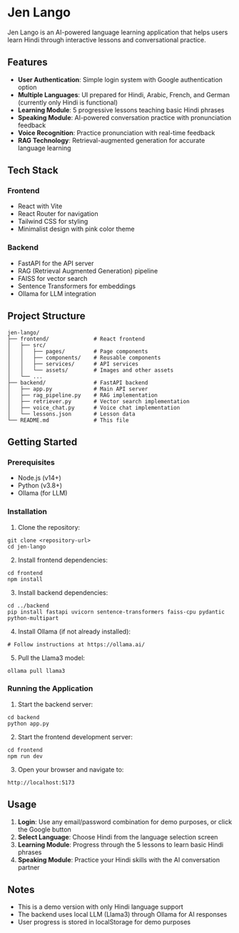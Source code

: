 # Jen Lango

Jen Lango is an AI-powered language learning application that helps users learn Hindi through interactive lessons and conversational practice.

## Features

- **User Authentication**: Simple login system with Google authentication option
- **Multiple Languages**: UI prepared for Hindi, Arabic, French, and German (currently only Hindi is functional)
- **Learning Module**: 5 progressive lessons teaching basic Hindi phrases
- **Speaking Module**: AI-powered conversation practice with pronunciation feedback
- **Voice Recognition**: Practice pronunciation with real-time feedback
- **RAG Technology**: Retrieval-augmented generation for accurate language learning

## Tech Stack

### Frontend
- React with Vite
- React Router for navigation
- Tailwind CSS for styling
- Minimalist design with pink color theme

### Backend
- FastAPI for the API server
- RAG (Retrieval Augmented Generation) pipeline
- FAISS for vector search
- Sentence Transformers for embeddings
- Ollama for LLM integration

## Project Structure

```
jen-lango/
├── frontend/              # React frontend
│   ├── src/
│   │   ├── pages/         # Page components
│   │   ├── components/    # Reusable components
│   │   ├── services/      # API services
│   │   └── assets/        # Images and other assets
│   └── ...
├── backend/               # FastAPI backend
│   ├── app.py             # Main API server
│   ├── rag_pipeline.py    # RAG implementation
│   ├── retriever.py       # Vector search implementation
│   ├── voice_chat.py      # Voice chat implementation
│   └── lessons.json       # Lesson data
└── README.md              # This file
```

## Getting Started

### Prerequisites

- Node.js (v14+)
- Python (v3.8+)
- Ollama (for LLM)

### Installation

1. Clone the repository:
```
git clone <repository-url>
cd jen-lango
```

2. Install frontend dependencies:
```
cd frontend
npm install
```

3. Install backend dependencies:
```
cd ../backend
pip install fastapi uvicorn sentence-transformers faiss-cpu pydantic python-multipart
```

4. Install Ollama (if not already installed):
```
# Follow instructions at https://ollama.ai/
```

5. Pull the Llama3 model:
```
ollama pull llama3
```

### Running the Application

1. Start the backend server:
```
cd backend
python app.py
```

2. Start the frontend development server:
```
cd frontend
npm run dev
```

3. Open your browser and navigate to:
```
http://localhost:5173
```

## Usage

1. **Login**: Use any email/password combination for demo purposes, or click the Google button
2. **Select Language**: Choose Hindi from the language selection screen
3. **Learning Module**: Progress through the 5 lessons to learn basic Hindi phrases
4. **Speaking Module**: Practice your Hindi skills with the AI conversation partner

## Notes

- This is a demo version with only Hindi language support
- The backend uses local LLM (Llama3) through Ollama for AI responses
- User progress is stored in localStorage for demo purposes
